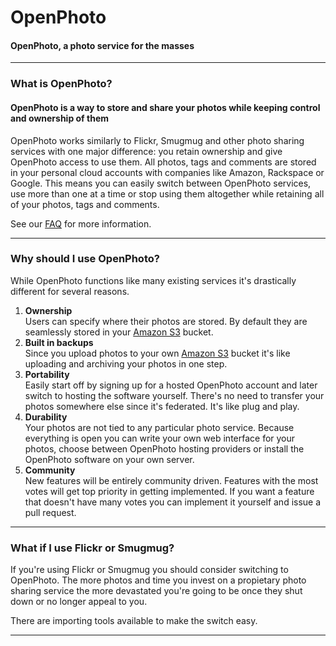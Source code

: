 OpenPhoto
=======================
#### OpenPhoto, a photo service for the masses

----------------------------------------

### What is OpenPhoto?

#### OpenPhoto is a way to store and share your photos while keeping control and ownership of them

OpenPhoto works similarly to Flickr, Smugmug and other photo sharing services with one major difference: you retain ownership and give OpenPhoto access to use them.
All photos, tags and comments are stored in your personal cloud accounts with companies like Amazon, Rackspace or Google. 
This means you can easily switch between OpenPhoto services, use more than one at a time or stop using them altogether while retaining all of your photos, tags and comments.

See our [FAQ][FAQ] for more information.

----------------------------------------

### Why should I use OpenPhoto?

While OpenPhoto functions like many existing services it's drastically different for several reasons.

1.  **Ownership**  
    Users can specify where their photos are stored. By default they are seamlessly stored in your [Amazon S3][s3] bucket.
1.  **Built in backups**  
    Since you upload photos to your own [Amazon S3][s3] bucket it's like uploading and archiving your photos in one step.
1.  **Portability**  
    Easily start off by signing up for a hosted OpenPhoto account and later switch to hosting the software yourself. There's no need to transfer your photos somewhere else since it's federated. It's like plug and play.
1.  **Durability**  
    Your photos are not tied to any particular photo service. Because everything is open you can write your own web interface for your photos, choose between OpenPhoto hosting providers or install the OpenPhoto software on your own server.
1.  **Community**  
    New features will be entirely community driven. Features with the most votes will get top priority in getting implemented. If you want a feature that doesn't have many votes you can implement it yourself and issue a pull request.

----------------------------------------

### What if I use Flickr or Smugmug?

If you're using Flickr or Smugmug you should consider switching to OpenPhoto.
The more photos and time you invest on a propietary photo sharing service the more devastated you're going to be once they shut down or no longer appeal to you.

There are importing tools available to make the switch easy.

----------------------------------------

[aws]: http://aws.amazon.com/
[s3]: http://aws.amazon.com/s3/
[simpledb]: http://aws.amazon.com/simpledb/
[FAQ]: https://github.com/openphoto/frontend/blob/master/documentation/FAQ.markdown
